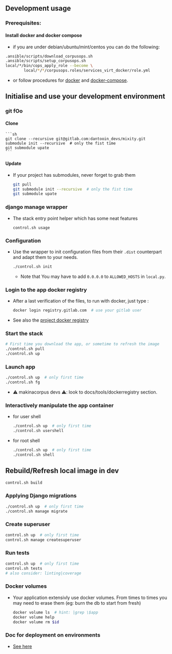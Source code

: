 ## Development usage

### Prerequisites:
#### Install docker and docker compose
- if you are under debian/ubuntu/mint/centos you can do the following:

```sh
.ansible/scripts/download_corpusops.sh
.ansible/scripts/setup_corpusops.sh
local/*/bin/cops_apply_role --become \
        local/*/*/corpusops.roles/services_virt_docker/role.yml
```
- or follow procedures for
  [docker](https://docs.docker.com/install/#releases) and
  [docker-compose](https://docs.docker.com/compose/install/).

## Initialise and use your development environment
### git fOo
#### Clone

    ```sh
    git clone --recursive git@gitlab.com:dantooin_devs/mixity.git
    submodule init --recursive  # only the fist time
    git submodule upate
    ```

#### Update
- If your project has submodules, never forget to grab them

    ```sh
    git pull
    git submodule init --recursive  # only the fist time
    git submodule upate
    ```

### django manage wrapper
- The stack entry point helper which has some neat features

    ```
    control.sh usage
    ```

### Configuration
- Use the wrapper to init configuration files from their ``.dist`` counterpart and adapt them to your needs.

    ```bash
    ./control.sh init
    ```
    - Note that You may have to add `0.0.0.0` to `ALLOWED_HOSTS` in `local.py`.
### Login to the app docker registry
- After a last verification of the files, to run with docker, just type :

    ```bash
    docker login registry.gitlab.com  # use your gitlab user
    ```
- See also the
  [project docker registry](https://gitlab.com/dantooin_devs/mixity/container_registry)

### Start the stack
```bash
# First time you download the app, or sometime to refresh the image
./control.sh pull
./control.sh up
```
### Launch app
```bash
./control.sh up  # only first time
./control.sh fg
```
- ⚠️ makinacorpus devs ⚠️: look to docs/tools/dockerregistry section.
### Interactively manipulate the app container
- for user shell

    ```sh
    ./control.sh up  # only first time
    ./control.sh usershell
    ```
- for root shell

    ```sh
    ./control.sh up  # only first time
    ./control.sh shell
    ```

## Rebuild/Refresh local image in dev
```sh
control.sh build
```

### Applying Django migrations

```sh
./control.sh up  # only first time
./control.sh manage migrate
```

### Create superuser
```sh
control.sh up  # only first time
control.sh manage createsuperuser
```

### Run tests
```sh
control.sh up  # only first time
control.sh tests
# also consider: linting|coverage
```

### Docker volumes
- Your application extensivly use docker volumes. From times to times you may need to erase them (eg: burn the db to start from fresh)

    ```sh
    docker volume ls  # hint: |grep \$app
    docker volume help
    docker volume rm $id
    ```

### Doc for deployment on environments
- [See here](./.ansible/README.md)
